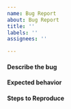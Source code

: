 ```yaml
---
name: Bug Report
about: Bug Report
title: ''
labels: ''
assignees: ''

---
```


#### Describe the bug



#### Expected behavior



#### Steps to Reproduce
